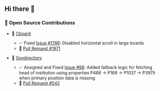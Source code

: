 ## Hi there 👋

### 🚀 Open Source Contributions

- 🧠 [Cboard](https://github.com/cboard-org/cboard) 
  - ✅ Fixed [Issue #1786](https://github.com/cboard-org/cboard/issues/1786): Disabled horizontal scroll in large boards
  - 🔗 [Pull Request #1971](https://github.com/cboard-org/cboard/pull/1971)

- 🧠 [Govdirectory](https://github.com/govdirectory/website) 
  - ✅ Assigned and Fixed [Issue #98](https://github.com/govdirectory/website/issues/98): Added fallback logic for fetching head of institution using properties P488 → P169 → P1037 → P3975 when primary position data is missing
  - 🔗 [Pull Request #542](https://github.com/govdirectory/website/pull/542)
